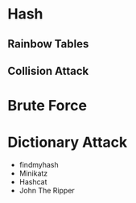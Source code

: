 # Hash
## Rainbow Tables
## Collision Attack

# Brute Force

# Dictionary Attack

- findmyhash
- Minikatz
- Hashcat
- John The Ripper